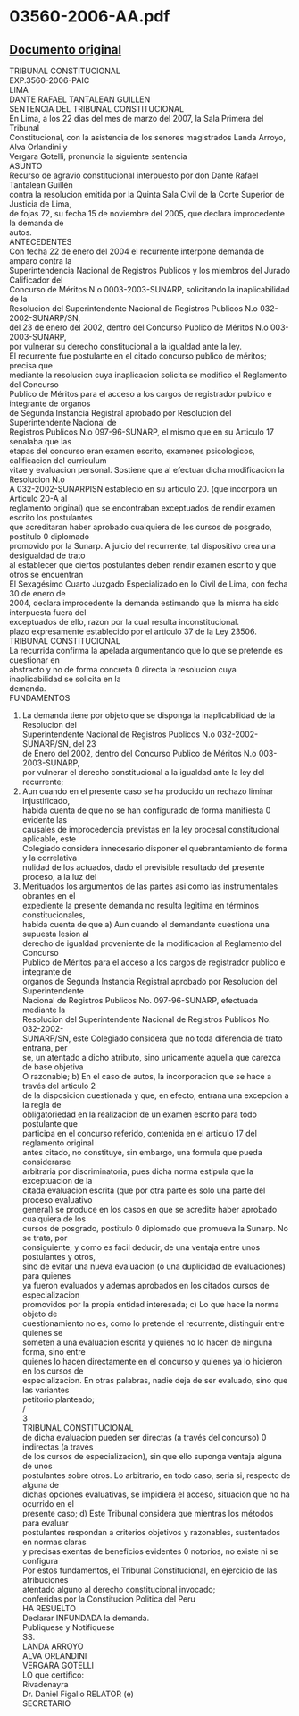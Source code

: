 
03560-2006-AA.pdf
=================
  
[Documento original](https://tc.gob.pe/jurisprudencia/2007/03560-2006-AA.pdf)  
---  
TRIBUNAL CONSTITUCIONAL  
EXP.3560-2006-PAIC  
LIMA  
DANTE RAFAEL TANTALEAN GUILLEN  
SENTENCIA DEL TRIBUNAL CONSTITUCIONAL  
En Lima, a los 22 dias del mes de marzo del 2007, la Sala Primera del Tribunal  
Constitucional, con la asistencia de los senores magistrados Landa Arroyo, Alva Orlandini y  
Vergara Gotelli, pronuncia la siguiente sentencia  
ASUNTO  
Recurso de agravio constitucional interpuesto por don Dante Rafael Tantalean Guillén  
contra la resolucion emitida por la Quinta Sala Civil de la Corte Superior de Justicia de Lima,  
de fojas 72, su fecha 15 de noviembre del 2005, que declara improcedente la demanda de  
autos.  
ANTECEDENTES  
Con fecha 22 de enero del 2004 el recurrente interpone demanda de amparo contra la  
Superintendencia Nacional de Registros Publicos y los miembros del Jurado Calificador del  
Concurso de Méritos N.o 0003-2003-SUNARP, solicitando la inaplicabilidad de la  
Resolucion del Superintendente Nacional de Registros Publicos N.o 032-2002-SUNARP/SN,  
del 23 de enero del 2002, dentro del Concurso Publico de Méritos N.o 003-2003-SUNARP,  
por vulnerar su derecho constitucional a la igualdad ante la ley.  
El recurrente fue postulante en el citado concurso publico de méritos; precisa que  
mediante la resolucion cuya inaplicacion solicita se modifico el Reglamento del Concurso  
Publico de Méritos para el acceso a los cargos de registrador publico e integrante de organos  
de Segunda Instancia Registral aprobado por Resolucion del Superintendente Nacional de  
Registros Publicos N.o 097-96-SUNARP, el mismo que en su Articulo 17 senalaba que las  
etapas del concurso eran examen escrito, examenes psicologicos, calificacion del curriculum  
vitae y evaluacion personal. Sostiene que al efectuar dicha modificacion la Resolucion N.o  
A 032-2002-SUNARPISN establecio en su articulo 20. (que incorpora un Articulo 20-A al  
reglamento original) que se encontraban exceptuados de rendir examen escrito los postulantes  
que acreditaran haber aprobado cualquiera de los cursos de posgrado, postitulo 0 diplomado  
promovido por la Sunarp. A juicio del recurrente, tal dispositivo crea una desigualdad de trato  
al establecer que ciertos postulantes deben rendir examen escrito y que otros se encuentran  
El Sexagésimo Cuarto Juzgado Especializado en lo Civil de Lima, con fecha 30 de enero de  
2004, declara improcedente la demanda estimando que la misma ha sido interpuesta fuera del  
exceptuados de ello, razon por la cual resulta inconstitucional.  
plazo expresamente establecido por el articulo 37 de la Ley 23506.  
TRIBUNAL CONSTITUCIONAL  
La recurrida confirma la apelada argumentando que lo que se pretende es cuestionar en  
abstracto y no de forma concreta 0 directa la resolucion cuya inaplicabilidad se solicita en la  
demanda.  
FUNDAMENTOS  
1) La demanda tiene por objeto que se disponga la inaplicabilidad de la Resolucion del  
Superintendente Nacional de Registros Publicos N.o 032-2002-SUNARP/SN, del 23  
de Enero del 2002, dentro del Concurso Publico de Méritos N.o 003-2003-SUNARP,  
por vulnerar el derecho constitucional a la igualdad ante la ley del recurrente;  
2) Aun cuando en el presente caso se ha producido un rechazo liminar injustificado,  
habida cuenta de que no se han configurado de forma manifiesta 0 evidente las  
causales de improcedencia previstas en la ley procesal constitucional aplicable, este  
Colegiado considera innecesario disponer el quebrantamiento de forma y la correlativa  
nulidad de los actuados, dado el previsible resultado del presente proceso, a la luz del  
3) Merituados los argumentos de las partes asi como las instrumentales obrantes en el  
expediente la presente demanda no resulta legitima en términos constitucionales,  
habida cuenta de que a) Aun cuando el demandante cuestiona una supuesta lesion al  
derecho de igualdad proveniente de la modificacion al Reglamento del Concurso  
Publico de Méritos para el acceso a los cargos de registrador publico e integrante de  
organos de Segunda Instancia Registral aprobado por Resolucion del Superintendente  
Nacional de Registros Publicos No. 097-96-SUNARP, efectuada mediante la  
Resolucion del Superintendente Nacional de Registros Publicos No. 032-2002-  
SUNARP/SN, este Colegiado considera que no toda diferencia de trato entrana, per  
se, un atentado a dicho atributo, sino unicamente aquella que carezca de base objetiva  
O razonable; b) En el caso de autos, la incorporacion que se hace a través del articulo 2  
de la disposicion cuestionada y que, en efecto, entrana una excepcion a la regla de  
obligatoriedad en la realizacion de un examen escrito para todo postulante que  
participa en el concurso referido, contenida en el articulo 17 del reglamento original  
antes citado, no constituye, sin embargo, una formula que pueda considerarse  
arbitraria por discriminatoria, pues dicha norma estipula que la exceptuacion de la  
citada evaluacion escrita (que por otra parte es solo una parte del proceso evaluativo  
general) se produce en los casos en que se acredite haber aprobado cualquiera de los  
cursos de posgrado, postitulo 0 diplomado que promueva la Sunarp. No se trata, por  
consiguiente, y como es facil deducir, de una ventaja entre unos postulantes y otros,  
sino de evitar una nueva evaluacion (o una duplicidad de evaluaciones) para quienes  
ya fueron evaluados y ademas aprobados en los citados cursos de especializacion  
promovidos por la propia entidad interesada; c) Lo que hace la norma objeto de  
cuestionamiento no es, como lo pretende el recurrente, distinguir entre quienes se  
someten a una evaluacion escrita y quienes no lo hacen de ninguna forma, sino entre  
quienes lo hacen directamente en el concurso y quienes ya lo hicieron en los cursos de  
especializacion. En otras palabras, nadie deja de ser evaluado, sino que las variantes  
petitorio planteado;  
/  
3  
TRIBUNAL CONSTITUCIONAL  
de dicha evaluacion pueden ser directas (a través del concurso) 0 indirectas (a través  
de los cursos de especializacion), sin que ello suponga ventaja alguna de unos  
postulantes sobre otros. Lo arbitrario, en todo caso, seria si, respecto de alguna de  
dichas opciones evaluativas, se impidiera el acceso, situacion que no ha ocurrido en el  
presente caso; d) Este Tribunal considera que mientras los métodos para evaluar  
postulantes respondan a criterios objetivos y razonables, sustentados en normas claras  
y precisas exentas de beneficios evidentes 0 notorios, no existe ni se configura  
Por estos fundamentos, el Tribunal Constitucional, en ejercicio de las atribuciones  
atentado alguno al derecho constitucional invocado;  
conferidas por la Constitucion Politica del Peru  
HA RESUELTO  
Declarar INFUNDADA la demanda.  
Publiquese y Notifiquese  
SS.  
LANDA ARROYO  
ALVA ORLANDINI  
VERGARA GOTELLI  
LO que certifico:  
Rivadenayra  
Dr. Daniel Figallo RELATOR (e)  
SECRETARIO